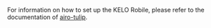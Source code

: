 For information on how to set up the KELO Robile, please refer to the documentation of [airo-tulip](https://pypi.org/project/airo-tulip/).
